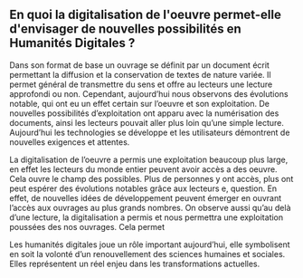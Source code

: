 
## En quoi la digitalisation de l'oeuvre permet-elle d'envisager de nouvelles possibilités en Humanités Digitales ?

Dans son format de base un ouvrage se définit par un document écrit permettant la diffusion et la conservation de textes de nature variée. Il permet général de transmettre du sens et offre au lecteurs une lecture approfondi ou non. Cependant, aujourd’hui nous observons des évolutions notable, qui ont eu un effet certain sur l’oeuvre et son exploitation. De nouvelles possibilités d’exploitation ont apparu avec la numérisation des documents, ainsi les lecteurs pouvait aller plus loin qu’une simple lecture. Aujourd’hui les technologies se développe et les utilisateurs démontrent de nouvelles exigences et attentes. 

La digitalisation de l’oeuvre a permis une exploitation beaucoup plus large, en effet les lecteurs du monde entier peuvent avoir accès a des oeuvre. Cela ouvre le champ des possibles. Plus de personnes y ont accès, plus ont peut espérer des évolutions notables grâce aux lecteurs e, question. En effet, de nouvelles idées de développement peuvent émerger en ouvrant l’accès aux ouvrages au plus grands nombres. 
On observe aussi qu’au delà d’une lecture, la digitalisation a permis et nous permettra une exploitation poussées des nos ouvrages. Cela permet 

Les humanités digitales joue un rôle important aujourd’hui, elle symbolisent en soit la volonté d’un renouvellement des sciences humaines et sociales. Elles représentent un réel enjeu dans les transformations actuelles. 
